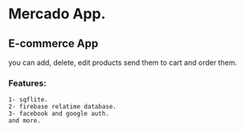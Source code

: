 # Mercado App.

## E-commerce App

you can add, delete, edit products send them to cart and order them.

### Features:
    1- sqflite.
    2- firebase relatime database.
    3- facebook and google auth.
    and more. 
    
 

